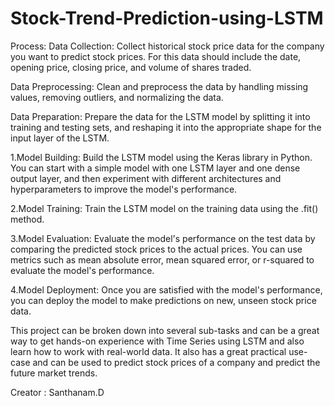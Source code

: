 # Stock-Trend-Prediction-using-LSTM
Process:
Data Collection: Collect historical stock price data for the company you want to predict stock prices. For this data should include the date, opening price, closing price, and volume of shares traded.

Data Preprocessing: Clean and preprocess the data by handling missing values, removing outliers, and normalizing the data.

Data Preparation: Prepare the data for the LSTM model by splitting it into training and testing sets, and reshaping it into the appropriate shape for the input layer of the LSTM.

1.Model Building: Build the LSTM model using the Keras library in Python. You can start with a simple model with one LSTM layer and one dense output layer, and then experiment with different architectures and hyperparameters to improve the model's performance.

2.Model Training: Train the LSTM model on the training data using the .fit() method.

3.Model Evaluation: Evaluate the model's performance on the test data by comparing the predicted stock prices to the actual prices. You can use metrics such as mean absolute error, mean squared error, or r-squared to evaluate the model's performance.

4.Model Deployment: Once you are satisfied with the model's performance, you can deploy the model to make predictions on new, unseen stock price data.

This project can be broken down into several sub-tasks and can be a great way to get hands-on experience with Time Series using LSTM and also learn how to work with real-world data. It also has a great practical use-case and can be used to predict stock prices of a company and predict the future market trends.

Creator : Santhanam.D
